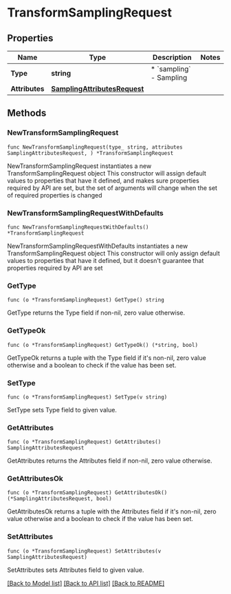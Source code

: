 # TransformSamplingRequest

## Properties

Name | Type | Description | Notes
------------ | ------------- | ------------- | -------------
**Type** | **string** | * &#x60;sampling&#x60; - Sampling | 
**Attributes** | [**SamplingAttributesRequest**](SamplingAttributesRequest.md) |  | 

## Methods

### NewTransformSamplingRequest

`func NewTransformSamplingRequest(type_ string, attributes SamplingAttributesRequest, ) *TransformSamplingRequest`

NewTransformSamplingRequest instantiates a new TransformSamplingRequest object
This constructor will assign default values to properties that have it defined,
and makes sure properties required by API are set, but the set of arguments
will change when the set of required properties is changed

### NewTransformSamplingRequestWithDefaults

`func NewTransformSamplingRequestWithDefaults() *TransformSamplingRequest`

NewTransformSamplingRequestWithDefaults instantiates a new TransformSamplingRequest object
This constructor will only assign default values to properties that have it defined,
but it doesn't guarantee that properties required by API are set

### GetType

`func (o *TransformSamplingRequest) GetType() string`

GetType returns the Type field if non-nil, zero value otherwise.

### GetTypeOk

`func (o *TransformSamplingRequest) GetTypeOk() (*string, bool)`

GetTypeOk returns a tuple with the Type field if it's non-nil, zero value otherwise
and a boolean to check if the value has been set.

### SetType

`func (o *TransformSamplingRequest) SetType(v string)`

SetType sets Type field to given value.


### GetAttributes

`func (o *TransformSamplingRequest) GetAttributes() SamplingAttributesRequest`

GetAttributes returns the Attributes field if non-nil, zero value otherwise.

### GetAttributesOk

`func (o *TransformSamplingRequest) GetAttributesOk() (*SamplingAttributesRequest, bool)`

GetAttributesOk returns a tuple with the Attributes field if it's non-nil, zero value otherwise
and a boolean to check if the value has been set.

### SetAttributes

`func (o *TransformSamplingRequest) SetAttributes(v SamplingAttributesRequest)`

SetAttributes sets Attributes field to given value.



[[Back to Model list]](../README.md#documentation-for-models) [[Back to API list]](../README.md#documentation-for-api-endpoints) [[Back to README]](../README.md)


